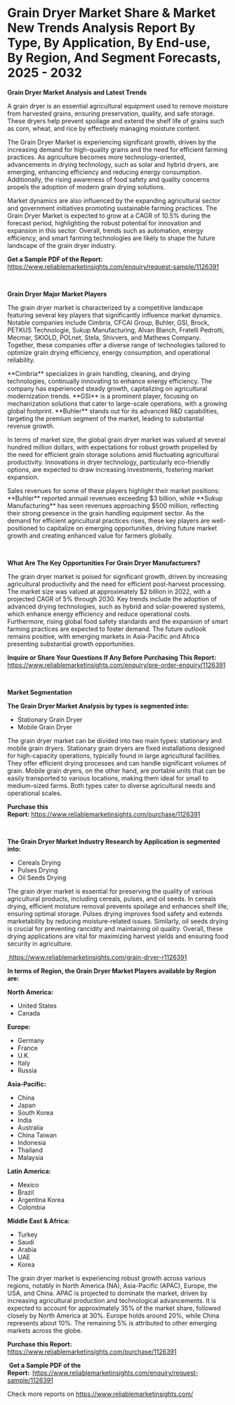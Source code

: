 <p><h1>Grain Dryer Market Share & Market New Trends Analysis Report By Type, By Application, By End-use, By Region, And Segment Forecasts, 2025 - 2032</h1></p><p><strong>Grain Dryer Market Analysis and Latest Trends</strong></p>
<p><p>A grain dryer is an essential agricultural equipment used to remove moisture from harvested grains, ensuring preservation, quality, and safe storage. These dryers help prevent spoilage and extend the shelf life of grains such as corn, wheat, and rice by effectively managing moisture content.</p><p>The Grain Dryer Market is experiencing significant growth, driven by the increasing demand for high-quality grains and the need for efficient farming practices. As agriculture becomes more technology-oriented, advancements in drying technology, such as solar and hybrid dryers, are emerging, enhancing efficiency and reducing energy consumption. Additionally, the rising awareness of food safety and quality concerns propels the adoption of modern grain drying solutions.</p><p>Market dynamics are also influenced by the expanding agricultural sector and government initiatives promoting sustainable farming practices. The Grain Dryer Market is expected to grow at a CAGR of 10.5% during the forecast period, highlighting the robust potential for innovation and expansion in this sector. Overall, trends such as automation, energy efficiency, and smart farming technologies are likely to shape the future landscape of the grain dryer industry.</p></p>
<p><strong>Get a Sample PDF of the Report:&nbsp;</strong> <a href="https://www.reliablemarketinsights.com/enquiry/request-sample/1126391?utm_campaign=2647&utm_medium=2&utm_source=Github&utm_content=ia&utm_term=10042025&utm_id=grain-dryer">https://www.reliablemarketinsights.com/enquiry/request-sample/1126391</a></p>
<p>&nbsp;</p>
<p><strong>Grain Dryer Major Market Players</strong></p>
<p><p>The grain dryer market is characterized by a competitive landscape featuring several key players that significantly influence market dynamics. Notable companies include Cimbria, CFCAI Group, Buhler, GSI, Brock, PETKUS Technologie, Sukup Manufacturing, Alvan Blanch, Fratelli Pedrotti, Mecmar, SKIOLD, POLnet, Stela, Shivvers, and Mathews Company. Together, these companies offer a diverse range of technologies tailored to optimize grain drying efficiency, energy consumption, and operational reliability.</p><p>**Cimbria** specializes in grain handling, cleaning, and drying technologies, continually innovating to enhance energy efficiency. The company has experienced steady growth, capitalizing on agricultural modernization trends. **GSI** is a prominent player, focusing on mechanization solutions that cater to large-scale operations, with a growing global footprint. **Buhler** stands out for its advanced R&D capabilities, targeting the premium segment of the market, leading to substantial revenue growth.</p><p>In terms of market size, the global grain dryer market was valued at several hundred million dollars, with expectations for robust growth propelled by the need for efficient grain storage solutions amid fluctuating agricultural productivity. Innovations in dryer technology, particularly eco-friendly options, are expected to draw increasing investments, fostering market expansion.</p><p>Sales revenues for some of these players highlight their market positions: **Buhler** reported annual revenues exceeding $3 billion, while **Sukup Manufacturing** has seen revenues approaching $500 million, reflecting their strong presence in the grain handling equipment sector. As the demand for efficient agricultural practices rises, these key players are well-positioned to capitalize on emerging opportunities, driving future market growth and creating enhanced value for farmers globally.</p></p>
<p>&nbsp;</p>
<p><strong>What Are The Key Opportunities For Grain Dryer Manufacturers?</strong></p>
<p><p>The grain dryer market is poised for significant growth, driven by increasing agricultural productivity and the need for efficient post-harvest processing. The market size was valued at approximately $2 billion in 2022, with a projected CAGR of 5% through 2030. Key trends include the adoption of advanced drying technologies, such as hybrid and solar-powered systems, which enhance energy efficiency and reduce operational costs. Furthermore, rising global food safety standards and the expansion of smart farming practices are expected to foster demand. The future outlook remains positive, with emerging markets in Asia-Pacific and Africa presenting substantial growth opportunities.</p></p>
<p><strong>Inquire or Share Your Questions If Any Before Purchasing This Report:</strong> <a href="https://www.reliablemarketinsights.com/enquiry/pre-order-enquiry/1126391?utm_campaign=2647&utm_medium=2&utm_source=Github&utm_content=ia&utm_term=10042025&utm_id=grain-dryer">https://www.reliablemarketinsights.com/enquiry/pre-order-enquiry/1126391</a></p>
<p>&nbsp;</p>
<p><strong>Market Segmentation</strong></p>
<p><strong>The Grain Dryer Market Analysis by types is segmented into:</strong></p>
<p><ul><li>Stationary Grain Dryer</li><li>Mobile Grain Dryer</li></ul></p>
<p><p>The grain dryer market can be divided into two main types: stationary and mobile grain dryers. Stationary grain dryers are fixed installations designed for high-capacity operations, typically found in large agricultural facilities. They offer efficient drying processes and can handle significant volumes of grain. Mobile grain dryers, on the other hand, are portable units that can be easily transported to various locations, making them ideal for small to medium-sized farms. Both types cater to diverse agricultural needs and operational scales.</p></p>
<p><strong>Purchase this Report:&nbsp;</strong><a href="https://www.reliablemarketinsights.com/purchase/1126391?utm_campaign=2647&utm_medium=2&utm_source=Github&utm_content=ia&utm_term=10042025&utm_id=grain-dryer">https://www.reliablemarketinsights.com/purchase/1126391</a></p>
<p>&nbsp;</p>
<p><strong>The Grain Dryer Market Industry Research by Application is segmented into:</strong></p>
<p><ul><li>Cereals Drying</li><li>Pulses Drying</li><li>Oil Seeds Drying</li></ul></p>
<p><p>The grain dryer market is essential for preserving the quality of various agricultural products, including cereals, pulses, and oil seeds. In cereals drying, efficient moisture removal prevents spoilage and enhances shelf life, ensuring optimal storage. Pulses drying improves food safety and extends marketability by reducing moisture-related issues. Similarly, oil seeds drying is crucial for preventing rancidity and maintaining oil quality. Overall, these drying applications are vital for maximizing harvest yields and ensuring food security in agriculture.</p></p>
<p><a href="https://www.reliablemarketinsights.com/grain-dryer-r1126391?utm_campaign=2647&utm_medium=2&utm_source=Github&utm_content=ia&utm_term=10042025&utm_id=grain-dryer">&nbsp;https://www.reliablemarketinsights.com/grain-dryer-r1126391</a></p>
<p><strong>In terms of Region, the Grain Dryer Market Players available by Region are:</strong></p>
<p>
    <p> <strong> North America: </strong>
        <ul>
            <li>United States</li>
            <li>Canada</li>
        </ul>
        </p> 
    <p> <strong> Europe: </strong>
        <ul>
            <li>Germany</li>
            <li>France</li>
            <li>U.K.</li>
            <li>Italy</li>
            <li>Russia</li>
        </ul>
        </p> 
    <p> <strong> Asia-Pacific: </strong>
        <ul>
            <li>China</li>
            <li>Japan</li>
            <li>South Korea</li>
            <li>India</li>
            <li>Australia</li>
            <li>China Taiwan</li>
            <li>Indonesia</li>
            <li>Thailand</li>
            <li>Malaysia</li>
        </ul>
        </p> 
    <p> <strong> Latin America: </strong>
        <ul>
            <li>Mexico</li>
            <li>Brazil</li>
            <li>Argentina Korea</li>
            <li>Colombia</li>
        </ul>
        </p> 
    <p> <strong> Middle East & Africa: </strong>
        <ul>
            <li>Turkey</li>
            <li>Saudi</li>
            <li>Arabia</li>
            <li>UAE</li>
            <li>Korea</li>
        </ul>
    </p>
    </p>
<p><p>The grain dryer market is experiencing robust growth across various regions, notably in North America (NA), Asia-Pacific (APAC), Europe, the USA, and China. APAC is projected to dominate the market, driven by increasing agricultural production and technological advancements. It is expected to account for approximately 35% of the market share, followed closely by North America at 30%. Europe holds around 20%, while China represents about 10%. The remaining 5% is attributed to other emerging markets across the globe.</p></p>
<p><strong>Purchase this Report: </strong><a href="https://www.reliablemarketinsights.com/purchase/1126391?utm_campaign=2647&utm_medium=2&utm_source=Github&utm_content=ia&utm_term=10042025&utm_id=grain-dryer">https://www.reliablemarketinsights.com/purchase/1126391</a></p>
<p>&nbsp;<strong>Get a Sample PDF of the Report:&nbsp;&nbsp;</strong><a href="https://www.reliablemarketinsights.com/enquiry/request-sample/1126391?utm_campaign=2647&utm_medium=2&utm_source=Github&utm_content=ia&utm_term=10042025&utm_id=grain-dryer">https://www.reliablemarketinsights.com/enquiry/request-sample/1126391</a></p>
<p><strong></strong></p>
<p>Check more reports on <a href="https://www.reliablemarketinsights.com/?utm_campaign=2647&utm_medium=2&utm_source=Github&utm_content=ia&utm_term=10042025&utm_id=grain-dryer">https://www.reliablemarketinsights.com/</a></p>